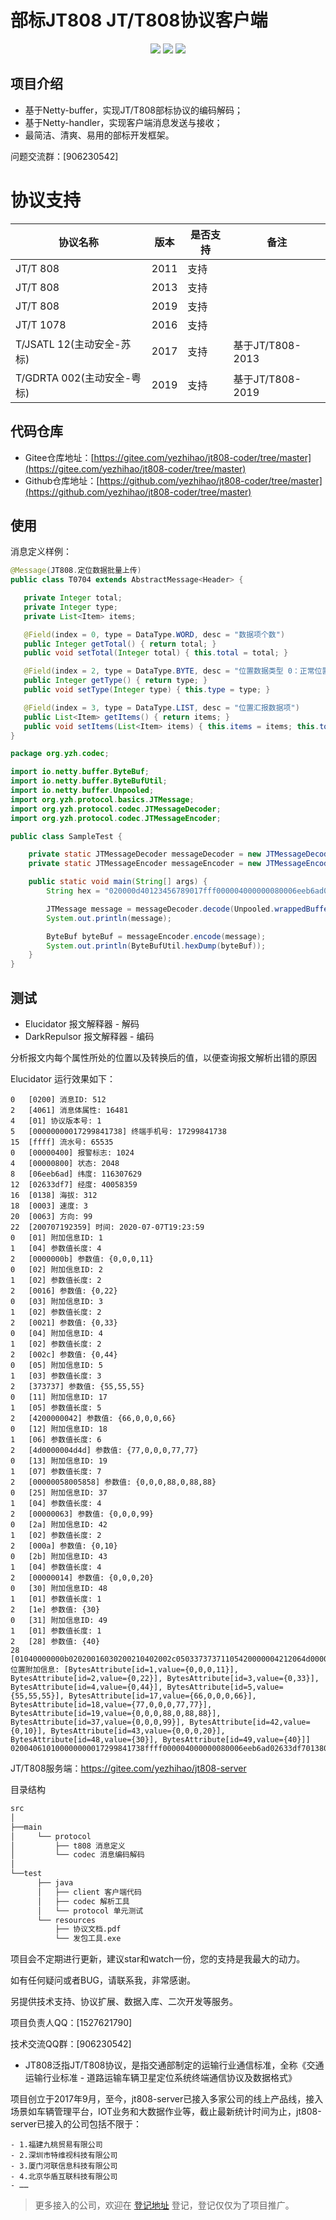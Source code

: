 部标JT808 JT/T808协议客户端
====================

<p align="center">
    <img src="https://img.shields.io/badge/JDK-1.8+-green.svg"></img>
    <img src="https://img.shields.io/badge/License-Apache 2.0-green.svg"></img>
    <img src="https://img.shields.io/badge/QQ群-906230542-blue"></img>
</p>

## 项目介绍
* 基于Netty-buffer，实现JT/T808部标协议的编码解码；
* 基于Netty-handler，实现客户端消息发送与接收；
* 最简洁、清爽、易用的部标开发框架。

问题交流群：[906230542]

# 协议支持
|协议名称|版本|是否支持|备注|
|---|---|---|---|
|JT/T 808|2011|支持|
|JT/T 808|2013|支持|
|JT/T 808|2019|支持|
|JT/T 1078|2016|支持|
|T/JSATL 12(主动安全-苏标)|2017|支持|基于JT/T808-2013|
|T/GDRTA 002(主动安全-粤标)|2019|支持|基于JT/T808-2019|

## 代码仓库
 * Gitee仓库地址：[https://gitee.com/yezhihao/jt808-coder/tree/master](https://gitee.com/yezhihao/jt808-coder/tree/master)
 * Github仓库地址：[https://github.com/yezhihao/jt808-coder/tree/master](https://github.com/yezhihao/jt808-coder/tree/master)


## 使用
 消息定义样例：
 ```java
@Message(JT808.定位数据批量上传)
public class T0704 extends AbstractMessage<Header> {

    private Integer total;
    private Integer type;
    private List<Item> items;

    @Field(index = 0, type = DataType.WORD, desc = "数据项个数")
    public Integer getTotal() { return total; }
    public void setTotal(Integer total) { this.total = total; }

    @Field(index = 2, type = DataType.BYTE, desc = "位置数据类型 0：正常位置批量汇报，1：盲区补报")
    public Integer getType() { return type; }
    public void setType(Integer type) { this.type = type; }

    @Field(index = 3, type = DataType.LIST, desc = "位置汇报数据项")
    public List<Item> getItems() { return items; }    
    public void setItems(List<Item> items) { this.items = items; this.total = items.size(); }
}
```

```java
package org.yzh.codec;

import io.netty.buffer.ByteBuf;
import io.netty.buffer.ByteBufUtil;
import io.netty.buffer.Unpooled;
import org.yzh.protocol.basics.JTMessage;
import org.yzh.protocol.codec.JTMessageDecoder;
import org.yzh.protocol.codec.JTMessageEncoder;

public class SampleTest {

    private static JTMessageDecoder messageDecoder = new JTMessageDecoder("org.yzh.protocol");
    private static JTMessageEncoder messageEncoder = new JTMessageEncoder("org.yzh.protocol");

    public static void main(String[] args) {
        String hex = "020000d40123456789017fff000004000000080006eeb6ad02633df7013800030063200707192359642f000000400101020a0a02010a1e00640001b2070003640e200707192359000100000061646173200827111111010101652f000000410202020a0000000a1e00c8000516150006c81c20070719235900020000000064736d200827111111020202662900000042031e012c00087a23000a2c2a200707192359000300000074706d732008271111110303030067290000004304041e0190000bde31000d90382007071923590004000000006273642008271111110404049d";

        JTMessage message = messageDecoder.decode(Unpooled.wrappedBuffer(ByteBufUtil.decodeHexDump(hex)));
        System.out.println(message);

        ByteBuf byteBuf = messageEncoder.encode(message);
        System.out.println(ByteBufUtil.hexDump(byteBuf));
    }
}
```

## 测试
* Elucidator 报文解释器 - 解码
* DarkRepulsor 报文解释器 - 编码

分析报文内每个属性所处的位置以及转换后的值，以便查询报文解析出错的原因

Elucidator 运行效果如下：
```
0	[0200] 消息ID: 512
2	[4061] 消息体属性: 16481
4	[01] 协议版本号: 1
5	[00000000017299841738] 终端手机号: 17299841738
15	[ffff] 流水号: 65535
0	[00000400] 报警标志: 1024
4	[00000800] 状态: 2048
8	[06eeb6ad] 纬度: 116307629
12	[02633df7] 经度: 40058359
16	[0138] 海拔: 312
18	[0003] 速度: 3
20	[0063] 方向: 99
22	[200707192359] 时间: 2020-07-07T19:23:59
0	[01] 附加信息ID: 1
1	[04] 参数值长度: 4
2	[0000000b] 参数值: {0,0,0,11}
0	[02] 附加信息ID: 2
1	[02] 参数值长度: 2
2	[0016] 参数值: {0,22}
0	[03] 附加信息ID: 3
1	[02] 参数值长度: 2
2	[0021] 参数值: {0,33}
0	[04] 附加信息ID: 4
1	[02] 参数值长度: 2
2	[002c] 参数值: {0,44}
0	[05] 附加信息ID: 5
1	[03] 参数值长度: 3
2	[373737] 参数值: {55,55,55}
0	[11] 附加信息ID: 17
1	[05] 参数值长度: 5
2	[4200000042] 参数值: {66,0,0,0,66}
0	[12] 附加信息ID: 18
1	[06] 参数值长度: 6
2	[4d0000004d4d] 参数值: {77,0,0,0,77,77}
0	[13] 附加信息ID: 19
1	[07] 参数值长度: 7
2	[00000058005858] 参数值: {0,0,0,88,0,88,88}
0	[25] 附加信息ID: 37
1	[04] 参数值长度: 4
2	[00000063] 参数值: {0,0,0,99}
0	[2a] 附加信息ID: 42
1	[02] 参数值长度: 2
2	[000a] 参数值: {0,10}
0	[2b] 附加信息ID: 43
1	[04] 参数值长度: 4
2	[00000014] 参数值: {0,0,0,20}
0	[30] 附加信息ID: 48
1	[01] 参数值长度: 1
2	[1e] 参数值: {30}
0	[31] 附加信息ID: 49
1	[01] 参数值长度: 1
2	[28] 参数值: {40}
28	[01040000000b02020016030200210402002c05033737371105420000004212064d0000004d4d1307000000580058582504000000632a02000a2b040000001430011e310128] 位置附加信息: [BytesAttribute[id=1,value={0,0,0,11}], BytesAttribute[id=2,value={0,22}], BytesAttribute[id=3,value={0,33}], BytesAttribute[id=4,value={0,44}], BytesAttribute[id=5,value={55,55,55}], BytesAttribute[id=17,value={66,0,0,0,66}], BytesAttribute[id=18,value={77,0,0,0,77,77}], BytesAttribute[id=19,value={0,0,0,88,0,88,88}], BytesAttribute[id=37,value={0,0,0,99}], BytesAttribute[id=42,value={0,10}], BytesAttribute[id=43,value={0,0,0,20}], BytesAttribute[id=48,value={30}], BytesAttribute[id=49,value={40}]]
020040610100000000017299841738ffff000004000000080006eeb6ad02633df701380003006320070719235901040000000b02020016030200210402002c05033737371105420000004212064d0000004d4d1307000000580058582504000000632a02000a2b040000001430011e31012863
```

JT/T808服务端：https://gitee.com/yezhihao/jt808-server

目录结构
```sh
src
│      
├──main
│     └── protocol
│         ├── t808 消息定义
│         └── codec 消息编码解码
│         
└──test
      ├── java
      │   ├── client 客户端代码
      │   ├── codec 解析工具
      │   └── protocol 单元测试
      └── resources
          ├── 协议文档.pdf
          └── 发包工具.exe
 ```

项目会不定期进行更新，建议star和watch一份，您的支持是我最大的动力。

如有任何疑问或者BUG，请联系我，非常感谢。

另提供技术支持、协议扩展、数据入库、二次开发等服务。

项目负责人QQ：[1527621790]

技术交流QQ群：[906230542]

- JT808泛指JT/T808协议，是指交通部制定的运输行业通信标准，全称《交通运输行业标准 - 道路运输车辆卫星定位系统终端通信协议及数据格式》


项目创立于2017年9月，至今，jt808-server已接入多家公司的线上产品线，接入场景如车辆管理平台，IOT业务和大数据作业等，截止最新统计时间为止，jt808-server已接入的公司包括不限于：
    
	- 1.福建九桃贸易有限公司
	- 2.深圳市特维视科技有限公司
	- 3.厦门河联信息科技有限公司
	- 4.北京华盾互联科技有限公司
    - ……
    
> 更多接入的公司，欢迎在 [登记地址](https://gitee.com/yezhihao/jt808-server/issues/I36WKD ) 登记，登记仅仅为了项目推广。